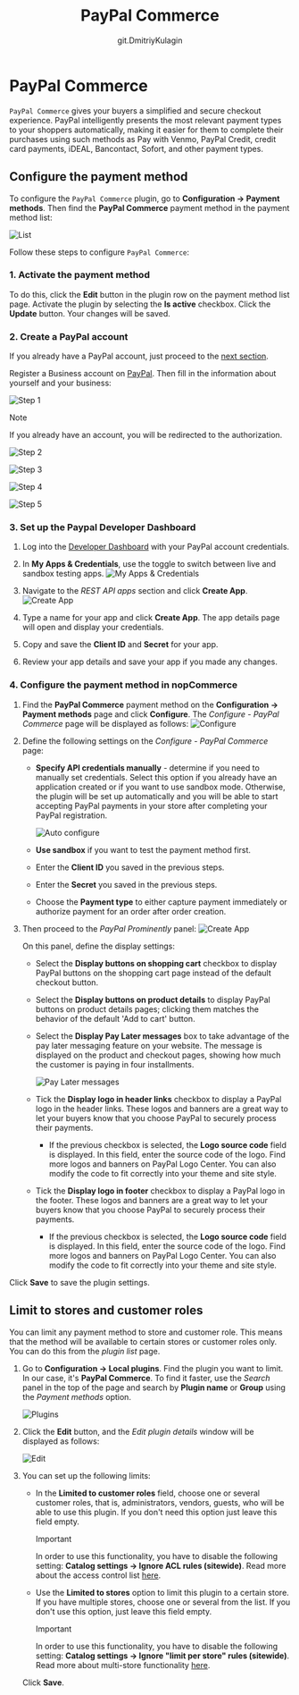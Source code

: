 ﻿---
title: PayPal Commerce
uid: en/getting-started/configure-payments/payment-methods/paypal-commerce
author: git.DmitriyKulagin
---

# PayPal Commerce

`PayPal Commerce` gives your buyers a simplified and secure checkout experience. PayPal intelligently presents the most relevant payment types to your shoppers automatically, making it easier for them to complete their purchases using such methods as Pay with Venmo, PayPal Credit, credit card payments, iDEAL, Bancontact, Sofort, and other payment types.

## Configure the payment method

To configure the `PayPal Commerce` plugin, go to **Configuration → Payment methods**. Then find the **PayPal Commerce** payment method in the payment method list:

![List](_static/paypal-commerce/list.jpg)

Follow these steps to configure `PayPal Commerce`:

### 1. Activate the payment method

To do this, click the **Edit** button in the plugin row on the payment method list page. Activate the plugin by selecting the **Is active** checkbox. Click the **Update** button. Your changes will be saved.

### 2. Create a PayPal account

If you already have a PayPal account, just proceed to the [next section](#3-set-up-the-paypal-developer-dashboard).

Register a Business account on [PayPal](https://www.paypal.com/us/webapps/mpp/referral/paypal-business-account2?partner_id=9JJPJNNPQ7PZ8). Then fill in the information about yourself and your business:

![Step 1](_static/paypal-commerce/signUp1step.png)

> [!NOTE]
>
> If you already have an account, you will be redirected to the authorization.

![Step 2](_static/paypal-commerce/signUp2step.png)

![Step 3](_static/paypal-commerce/signUp3step.png)

![Step 4](_static/paypal-commerce/signUp4step.png)

![Step 5](_static/paypal-commerce/signUp5step.png)

### 3. Set up the Paypal Developer Dashboard

1. Log into the [Developer Dashboard](https://developer.paypal.com/developer/applications) with your PayPal account credentials.

1. In **My Apps & Credentials**, use the toggle to switch between live and sandbox testing apps.
    ![My Apps & Credentials](_static/paypal-commerce/my-apps.jpg)
  
1. Navigate to the *REST API apps* section and click **Create App**.
    ![Create App](_static/paypal-commerce/rest.jpg)

1. Type a name for your app and click **Create App**. The app details page will open and display your credentials.

1. Copy and save the **Client ID** and **Secret** for your app.

1. Review your app details and save your app if you made any changes.

### 4. Configure the payment method in nopCommerce

1. Find the **PayPal Commerce** payment method on the **Configuration → Payment methods** page and click **Configure**. The *Configure - PayPal Commerce* page will be displayed as follows:
    ![Configure](_static/paypal-commerce/configure.jpg)

1. Define the following settings on the *Configure - PayPal Commerce* page:
    * **Specify API credentials manually** - determine if you need to manually set credentials. Select this option if you already have an application created or if you want to use sandbox mode. Otherwise, the plugin will be set up automatically and you will be able to start accepting PayPal payments in your store after completing your PayPal registration.

        ![Auto configure](_static/paypal-commerce/auto-configure.jpg)

    * **Use sandbox** if you want to test the payment method first.
    * Enter the **Client ID** you saved in the previous steps.
    * Enter the **Secret** you saved in the previous steps.
    * Choose the **Payment type** to either capture payment immediately or authorize payment for an order after order creation.

1. Then proceed to the *PayPal Prominently* panel:
    ![Create App](_static/paypal-commerce/display.jpg)
  
    On this panel, define the display settings:

      * Select the **Display buttons on shopping cart** checkbox to display PayPal buttons on the shopping cart page instead of the default checkout button.

      * Select the **Display buttons on product details** to display PayPal buttons on product details pages; clicking them matches the behavior of the default 'Add to cart' button.

      * Select the **Display Pay Later messages** box to take advantage of the pay later messaging feature on your website. The message is displayed on the product and checkout pages, showing how much the customer is paying in four installments.

        ![Pay Later messages](_static/paypal-commerce/pay_later.jpg)

      * Tick the **Display logo in header links** checkbox to display a PayPal logo in the header links. These logos and banners are a great way to let your buyers know that you choose PayPal to securely process their payments.
        * If the previous checkbox is selected, the **Logo source code** field is displayed. In this field, enter the source code of the logo. Find more logos and banners on PayPal Logo Center. You can also modify the code to fit correctly into your theme and site style.

      * Tick the **Display logo in footer** checkbox to display a PayPal logo in the footer. These logos and banners are a great way to let your buyers know that you choose PayPal to securely process their payments.
        * If the previous checkbox is selected, the **Logo source code** field is displayed. In this field, enter the source code of the logo. Find more logos and banners on PayPal Logo Center. You can also modify the code to fit correctly into your theme and site style.

Click **Save** to save the plugin settings.

## Limit to stores and customer roles

You can limit any payment method to store and customer role. This means that the method will be available to certain stores or customer roles only. You can do this from the *plugin list* page.

1. Go to **Configuration → Local plugins**. Find the plugin you want to limit. In our case, it's **PayPal Commerce**. To find it faster, use the *Search* panel in the top of the page and search by **Plugin name** or **Group** using the *Payment methods* option.

    ![Plugins](_static/paypal-commerce/plugins.jpg)

1. Click the **Edit** button, and the *Edit plugin details* window will be displayed as follows:

    ![Edit](_static/paypal-commerce/edit.jpg)

1. You can set up the following limits:

    * In the **Limited to customer roles** field, choose one or several customer roles, that is, administrators, vendors, guests, who will be able to use this plugin. If you don't need this option just leave this field empty.

        > [!Important]
        > In order to use this functionality, you have to disable the following setting: **Catalog settings → Ignore ACL rules (sitewide)**. Read more about the access control list [here](xref:en/running-your-store/customer-management/access-control-list).

    * Use the **Limited to stores** option to limit this plugin to a certain store. If you have multiple stores, choose one or several from the list. If you don't use this option, just leave this field empty.

        > [!Important]
        > In order to use this functionality, you have to disable the following setting: **Catalog settings → Ignore "limit per store" rules (sitewide)**. Read more about multi-store functionality [here](xref:en/getting-started/advanced-configuration/multi-store).

    Click **Save**.
